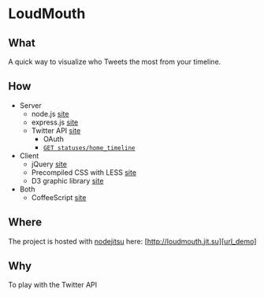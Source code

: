 # LoudMouth

## What
A quick way to visualize who Tweets the most from your timeline.

## How
* Server
  * node.js [site][url_node]
  * express.js [site][url_express]
  * Twitter API [site][url_twitter]
    * OAuth
    * [`GET statuses/home_timeline`][url_twitter_api]
* Client
  * jQuery [site][url_jquery]
  * Precompiled CSS with LESS [site][url_less]
  * D3 graphic library [site][url_d3]
* Both
  * CoffeeScript [site][url_coffeescript]

## Where
The project is hosted with [nodejitsu][url_nodejitsu] here:
[http://loudmouth.jit.su][url_demo]

## Why
To play with the Twitter API

[url_node]: http://www.nodejs.org
[url_express]: http://www.expressjs.com
[url_twitter]: https://dev.twitter.com/docs/api/1/get/statuses/home_timelinehttp://dev.twitter.com
[url_twitter_api]: https://dev.twitter.com/docs/auth/oauth
[url_jquery]: http://jquery.com
[url_less]: http://lesscss.org
[url_d3]: http://d3js.org
[url_coffeescript]: http://www.coffeescript.org
[url_nodejitsu]: http://www.nodejitsu.com
[url_demo]: http://loudmouth.jit.su
